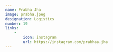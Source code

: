 ```yaml
---
name: Prabha Jha
image: prabha.jpeg
designation: Logistics
number: 19
links:
    -
        icon: instagram
        url: https://instagram.com/prabhaa.jha
---
```

